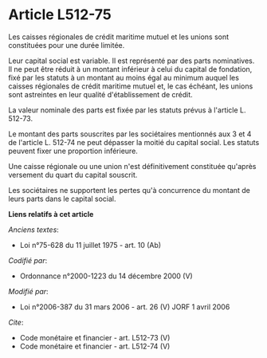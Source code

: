 # Article L512-75

Les caisses régionales de crédit maritime mutuel et les unions sont constituées pour une durée limitée. 

Leur capital social est variable. Il est représenté par des parts nominatives. Il ne peut être réduit à un montant inférieur
à celui du capital de fondation, fixé par les statuts à un montant au moins égal au minimum auquel les caisses régionales de
crédit maritime mutuel et, le cas échéant, les unions sont astreintes en leur qualité d'établissement de crédit. 

La valeur nominale des parts est fixée par les statuts prévus à l'article L. 512-73. 

Le montant des parts souscrites par les sociétaires mentionnés aux 3 et 4 de l'article L. 512-74 ne peut dépasser la moitié
du capital social. Les statuts peuvent fixer une proportion inférieure. 

Une caisse régionale ou une union n'est définitivement constituée qu'après versement du quart du capital souscrit. 

Les sociétaires ne supportent les pertes qu'à concurrence du montant de leurs parts dans le capital social.

**Liens relatifs à cet article**

_Anciens textes_:

  - Loi n°75-628 du 11 juillet 1975 - art. 10 (Ab)

_Codifié par_:

  - Ordonnance n°2000-1223 du 14 décembre 2000 (V)

_Modifié par_:

  - Loi n°2006-387 du 31 mars 2006 - art. 26 (V) JORF 1 avril 2006

_Cite_:

  - Code monétaire et financier - art. L512-73 (V)
  - Code monétaire et financier - art. L512-74 (V)
